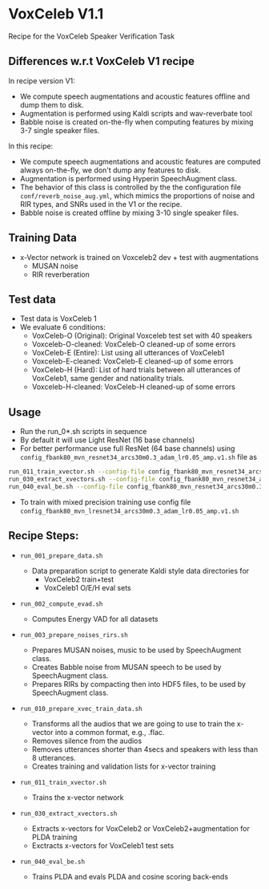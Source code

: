 # VoxCeleb V1.1

Recipe for the VoxCeleb Speaker Verification Task

## Differences w.r.t VoxCeleb V1 recipe

In recipe version V1: 
   - We compute speech augmentations and acoustic features offline and dump them to disk. 
   - Augmentation is performed using Kaldi scripts and wav-reverbate tool
   - Babble noise is created on-the-fly when computing features by mixing 3-7 single speaker files.

In this recipe:
   - We compute speech augmentations and acoustic features are computed always on-the-fly,
     we don't dump any features to disk. 
   - Augmentation is performed using Hyperin SpeechAugment class.
   - The behavior of this class is controlled 
     by the the configuration file `conf/reverb_noise_aug.yml`, 
     which mimics the proportions of noise and RIR types, and SNRs used in the V1 or the recipe.
   - Babble noise is created offline by mixing 3-10 single speaker files.


## Training Data

   - x-Vector network is trained on Voxceleb2 dev + test with augmentations
     - MUSAN noise
     - RIR reverberation

## Test data

   - Test data is VoxCeleb 1
   - We evaluate 6 conditions:
      - VoxCeleb-O (Original): Original Voxceleb test set with 40 speakers
      - Voxceleb-O-cleaned: VoxCeleb-O cleaned-up of some errors
      - VoxCeleb-E (Entire): List using all utterances of VoxCeleb1
      - Voxceleb-E-cleaned: VoxCeleb-E cleaned-up of some errors
      - VoxCeleb-H (Hard): List of hard trials between all utterances of VoxCeleb1, same gender and nationality trials.
      - Voxceleb-H-cleaned: VoxCeleb-H cleaned-up of some errors

## Usage

   - Run the run_0*.sh scripts in sequence
   - By default it will use Light ResNet (16 base channels)
   - For better performance use full ResNet (64 base channels) using `config_fbank80_mvn_resnet34_arcs30m0.3_adam_lr0.05_amp.v1.sh` file as
```bash
run_011_train_xvector.sh --config-file config_fbank80_mvn_resnet34_arcs30m0.3_adam_lr0.05_amp.v1.sh
run_030_extract_xvectors.sh --config-file config_fbank80_mvn_resnet34_arcs30m0.3_adam_lr0.05_amp.v1.sh --use-gpu true
run_040_eval_be.sh --config-file config_fbank80_mvn_resnet34_arcs30m0.3_adam_lr0.05_amp.v1.sh
```

   - To train with mixed precision training use config file `config_fbank80_mvn_lresnet34_arcs30m0.3_adam_lr0.05_amp.v1.sh`

## Recipe Steps:

   - `run_001_prepare_data.sh`
      - Data preparation script to generate Kaldi style data directories for 
          - VoxCeleb2 train+test
          - VoxCeleb1 O/E/H eval sets

   - `run_002_compute_evad.sh`
      - Computes Energy VAD for all datasets

   - `run_003_prepare_noises_rirs.sh`
      - Prepares MUSAN noises, music to be used by SpeechAugment class.
      - Creates Babble noise from MUSAN speech to be used by SpeechAugment class.
      - Prepares RIRs by compacting then into HDF5 files, to be used by SpeechAugment class.

   - `run_010_prepare_xvec_train_data.sh`
      - Transforms all the audios that we are going to use to train the x-vector into a common format, e.g., .flac.
      - Removes silence from the audios
      - Removes utterances shorter than 4secs and speakers with less than 8 utterances.
      - Creates training and validation lists for x-vector training

   - `run_011_train_xvector.sh`
      - Trains the x-vector network

   - `run_030_extract_xvectors.sh`
      - Extracts x-vectors for VoxCeleb2 or VoxCeleb2+augmentation for PLDA training
      - Exctracts x-vectors for VoxCeleb1 test sets

   - `run_040_eval_be.sh`
      - Trains PLDA and evals PLDA and cosine scoring back-ends

